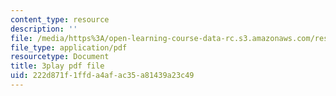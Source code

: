 ```yaml
---
content_type: resource
description: ''
file: /media/https%3A/open-learning-course-data-rc.s3.amazonaws.com/res-9-003-brains-minds-and-machines-summer-course-summer-2015/222d871f1ffda4afac35a81439a23c49_HA4undazeF0.pdf
file_type: application/pdf
resourcetype: Document
title: 3play pdf file
uid: 222d871f-1ffd-a4af-ac35-a81439a23c49
---
```

